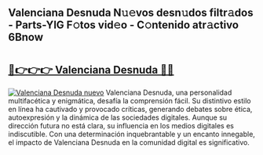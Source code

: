 ## Valenciana Desnuda N𝚞𝚎vos desn𝚞dos filtr𝚊dos - Parts-YlG F𝚘tos vid𝚎o - C𝚘ntenido atr𝚊ctivo 6Bnow

# <h2><a href="http://mb0wb9.tromn.icu/?c=Valenciana+Desnuda">🔗👉👉👉 Valenciana Desnuda 🔗🔗</a></h2>

[![Valenciana Desnuda nuevo](https://i.imgur.com/pEAQMta.gif)](http://mb0wb9.tromn.icu/?c=Valenciana+Desnuda)
Valenciana Desnuda, una personalidad multifacética y enigmática, desafía la comprensión fácil. Su distintivo estilo en línea ha cautivado y provocado críticas, generando debates sobre ética, autoexpresión y la dinámica de las sociedades digitales. Aunque su dirección futura no está clara, su influencia en los medios digitales es indiscutible. Con una determinación inquebrantable y un encanto innegable, el impacto de Valenciana Desnuda en la comunidad digital es significativo.
